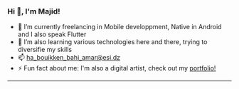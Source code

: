 ### Hi 👋, I'm Majid!

- 🔭 I’m currently freelancing in Mobile developpment, Native in Android and I also speak Flutter
- 🌱 I’m also learning various technologies here and there, trying to diversifie my skills
- 📫 ha_bouikken_bahi_amar@esi.dz
- ⚡ Fun fact about me: I'm also a digital artist, check out my [portfolio!](https://www.behance.net/majidbouikken)
** **
